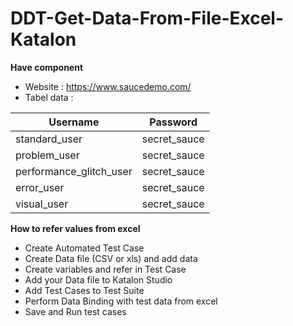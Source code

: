 # DDT-Get-Data-From-File-Excel-Katalon

<b>Have component</b>
- Website : https://www.saucedemo.com/
- Tabel data :
  
| Username                | Password      |
|-------------------------|---------------|
| standard_user           | secret_sauce  |
| problem_user            | secret_sauce  |
| performance_glitch_user | secret_sauce  |
| error_user              | secret_sauce  |
| visual_user             | secret_sauce  |




<b> How to refer values from excel </b>
- Create Automated Test Case
- Create Data file (CSV or xls) and add data
- Create variables and refer in Test Case
- Add your Data file to Katalon Studio
- Add Test Cases to Test Suite
- Perform Data Binding with test data from excel
- Save and Run test cases


